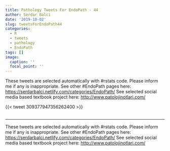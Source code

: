 ```yaml
---
title: Pathology Tweets For EndoPath - 44
author: Serdar Balci
date: '2019-10-02'
slug: tweetsForEndoPath44
categories:
  - R
  - tweets
  - pathology
  - EndoPath
tags: []
image:
  caption: ''
  focal_point: ''
---
```



These tweets are selected automatically with #rstats code. Please inform me if any is inappropriate.
See other #EndoPath pages here: https://serdarbalci.netlify.com/categories/EndoPath/ 
See selected social media based textbook project here: http://www.patolojinotlari.com/

{{< tweet 309377947356262400 >}}
<br>
<br>
<hr>


These tweets are selected automatically with #rstats code. Please inform me if any is inappropriate.
See other #EndoPath pages here: https://serdarbalci.netlify.com/categories/EndoPath/ 
See selected social media based textbook project here: http://www.patolojinotlari.com/
